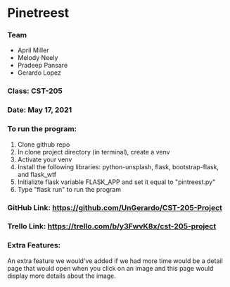 # Pinetreest

### Team
- April Miller
- Melody Neely
- Pradeep Pansare
- Gerardo Lopez

### Class: CST-205

### Date: May 17, 2021

### To run the program:
1. Clone github repo
2. In clone project directory (in terminal), create a venv
3. Activate your venv
4. Install the following libraries: python-unsplash, flask, bootstrap-flask, and flask_wtf
5. Initializte flask variable FLASK_APP and set it equal to "pintreest.py"
6. Type "flask run" to run the program

### GitHub Link: https://github.com/UnGerardo/CST-205-Project
### Trello Link: https://trello.com/b/y3FwvK8x/cst-205-project

### Extra Features:
An extra feature we would've added if we had more time would be a detail page that would open when you click on an image and this page would display more details about the image.
